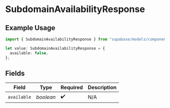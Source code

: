 # SubdomainAvailabilityResponse

## Example Usage

```typescript
import { SubdomainAvailabilityResponse } from "supabase/models/components";

let value: SubdomainAvailabilityResponse = {
  available: false,
};
```

## Fields

| Field              | Type               | Required           | Description        |
| ------------------ | ------------------ | ------------------ | ------------------ |
| `available`        | *boolean*          | :heavy_check_mark: | N/A                |
